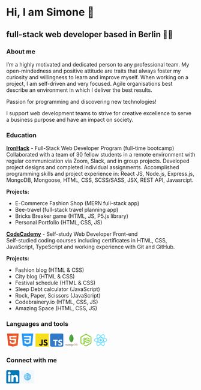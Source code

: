 <h1>Hi, I am <strong>Simone</strong> 👋</h1>
        <h2>full-stack web developer based in Berlin 👨‍💻</h2> 

### About me 

I’m a highly motivated and dedicated person to any professional team. My open-mindedness and positive attitude are traits that always foster my curiosity and willingness to learn and improve myself. When working on a project, I am self-driven and very focused. Agile organisations best describe an environment in which I deliver the best results.

Passion for programming and discovering new technologies!

I support web development teams to strive for creative excellence to serve a business purpose and have an impact on society.

### Education

<a href="https://www.ironhack.com"><b>IronHack</b></a> - Full-Stack Web Developer Program (full-time bootcamp)<br>
Collaborated with a team of 30 fellow students in a remote environment with regular communication via Zoom, Slack, and in group projects. Developed project designs and completed individual assignments.
Accomplished programming skills and project experience in: React JS, Node.js, Express.js, MongoDB, Mongoose, HTML, CSS, SCSS/SASS, JSX, REST API, Javasrcipt.<br>

<b>Projects:</b>
<ul>
        <li>E-Commerce Fashion Shop (MERN full-stack app)</li>
        <li>Bee-travel (full-stack travel planning app)</li>
        <li>Bricks Breaker game (HTML, JS, P5.js library)</li>
        <li>Personal Portfolio (HTML, CSS, JS)</li>
</ul>

<a href="https://www.codeacademy.com"><b>CodeCademy</b></a> - Self-study Web Developer Front-end<br>
Self-studied coding courses including certificates in HTML, CSS, JavaScript, TypeScript and working experience with Git and GitHub.<br>

<b>Projects:</b> 
<ul>
        <li>Fashion blog (HTML & CSS)</li>
        <li>City blog (HTML & CSS)</li>
        <li>Festival schedule (HTML & CSS)</li>
        <li>Sleep Debt calculator (JavaScript)</li>
        <li>Rock, Paper, Scissors (JavaScript)</li>
        <li>Codebrainery.io (HTML, CSS, JS)</li>
        <li>Amazing Space (HTML, CSS, JS)</li>
        
</ul> 

### Languages and tools

<img src="images/html5.svg" height=35px> <img src="images/css3.svg" height=35px> <img src="images/javascript.svg" height=35px> <img src="images/typescript.png" height=35px> <img src="images/mongodb.svg" height=35px> <img src="images/node-js.svg" height=35px> <img src="images/react.svg" height=35px> 


### Connect with me 

<a href="https://www.linkedin.com/in/simone-capuano-webdeveloper/" target="_blank"><img src="images/linkedin.svg" height=35px></a> <a href="https://simonecapuano-webdev.com/" target="_blank"><img src="images/globe.svg" height=35px></a>
